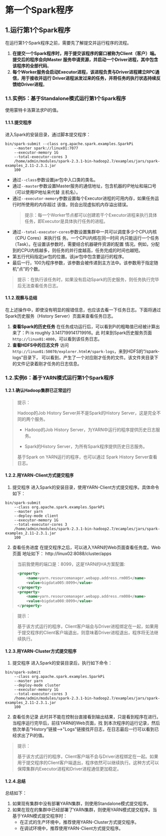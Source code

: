 第一个Spark程序
================================================================================
## 1.运行第1个Spark程序
在运行第1个Spark程序之前，需要先了解提交并运行程序的流程。
1. **在提交一个Spark程序时，用于提交该程序的窗口被称为Client（客户）端。提交后的程序会向Master
服务申请资源，并启动一个Driver进程，其中包含该程序的全部代码**。
2. **每个Worker服务会启动Executor进程，该进程负责与Driver进程建立RPC通信，用于接收并运行
Driver进程派发过来的任务，并将任务的执行状态持续反馈给Driver进程**。

### 1.1.实例5：基于Standalone模式运行第1个Spark程序
使用蒙特卡洛算法求Pi的值。

#### 1.1.1.提交程序 
进入Spark的安装目录，通过脚本提交程序：
```shell
bin/spark-submit --class org.apache.spark.examples.SparkPi
    --master spark://linux01:7077
    --executor-memory 1G
    --total-executor-cores 3
    /home/admin/modules/spark-2.3.1-bin-hadoop2.7/examples/jars/spark-examples_2.11-2.3.1.jar
    100
```
+ 通过`--class`参数设置jar包中入口类的类名。
+ 通过`--master`参数设置Master服务的通信地址，包含机器的IP地址和端口号（可以使用IP地址来代替
主机名）。
+ 通过`--executor-memory`参数设置每个Executor进程的可用内存，如果任务运行时所使用的内存超过
该值，则会出现虚拟机内存溢出错误。
    > 提示：每一个Worker节点都可以创建若干个Executor进程来执行具体任务，即Executor是具体执行任务的进程。
+ 通过`--total-executor-cores`参数设置集群中一共可以调度多少个CPU内核（CPU Cores）来执行任
务。一个CPU内核在同一时间 内只能运行一个任务（Task）。在设置该参数时，需要结合机器硬件资源的配置
情况。例如，分配到的CPU内核越多，则任务的并行度越高，任务完成的时间也越短。
+ 第五行代码指定jar包的位置。该jar包中包含要运行的程序。
+ 最后一行，100为程序参数，该参数会被传递到主方法中。该参数用于指定随机“点”的个数。

> 提示：在执行该任务时，如果没有启动Spark的历史服务，则任务执行完毕后无法查看任务日志。

#### 1.1.2.观察与总结
在上述操作中，即使没有明显的报错信息，也应该去看一下任务日志。下面将通过Spark历史服务（History 
Server）页面来查看任务日志。
1. **查看Spark的历史任务**
在任务成功运行后，可以看到Pi的粗略值已经被计算出来了：Pi is roughly 3.1417199141719916。此
时来到Spark历史服务页面`http://linux01:4000`，可以看到该任务日志。
2. **查看HDFS中的日志文件**
访问`http://linux01:50070/explorer.html#/spark-logs`，来到HDFS的“/spark-logs”目录下，
可以看到，产生了一个对应刚才任务的文件。该文件夹目录下的文件记录着刚才任务的日志信息。

### 1.2.实例6：基于YARN模式运行第1个Spark程序

#### 1.2.1.确认Hadoop集群已正常运行
> 提示：
>
> Hadoop的Job History Server并不是Spark的History Server，这是完全不同的两个服务。
>
> + Hadoop的Job History Server，为YARN中运行的程序提供历史日志服务。
>
> + Spark的History Server，为所有Spark程序提供历史日志服务。
>
> 基于Spark on YARN运行的程序，也可以通过 Spark History Server查看日志。

#### 1.2.2.用YARN-Client方式提交程序 
1. 提交程序 
进入Spark的安装目录，使用YARN-Client方式提交程序。具体命令如下：
```shell
bin/spark-submit 
    --class org.apache.spark.examples.SparkPi
    --master yarn
    --deploy-mode client
    --executor-memory 1G
    --total-executor-cores 3
    /home/admin/modules/spark-2.3.1-bin-hadoop2.7/ecamples/jars/spark-examples_2.11-2.3.1.jar
    100
```
2. 查看任务进度
在提交程序之后，可以进入YARN的Web页面查看任务度。Web页面 地址如下：
http://linux02:8088/cluster/apps 

> 当前我使用的端口是：8099，这是YARN的HA方案配置:
> ```xml
> <property>
>     <name>yarn.resourcemanager.webapp.address.rm005</name>
>     <value>bigdata005:8099</value>
> </property>
> <property>
>     <name>yarn.resourcemanager.webapp.address.rm008</name>
>     <value>bigdata008:8099</value>
> </property>
> ```

> 提示：
>
> 基于该方式运行的程序，Client客户端会与Driver进程绑定在一起，如果用于提交程序的Client客户端退出，则意味着Driver进程退出，程序将无法继续执行。

#### 1.2.3.用YARN-Cluster方式提交程序 
1. 提交程序 
进入Spark的安装目录后，执行如下命令：
```shell
bin/spark-submit
    --class org.apache.spark.examples.SparkPi
    --master yarn
    --deploy-mode cluster
    --executor-memory 1G
    --total-executor-cores 3
    /home/admin/modules/spark-2.3.1-bin-hadoop2.7/examples/jars/spark-examples_2.11-2.3.1.jar 
    100
```

2. 查看任务记录
此时并不能在控制台直接看到输出结果，只是看到程序在进行。当程序运行完毕后，前往YARN的Web页面，找
到本次程序的运行记录，然后依次单击“History”链接——>"Logs"链接找开日志，在日志最后一行可以看到已
经求出了Pi的值。
> 提示：
>
> 基于该方式运行的程序，Client客户端不会与Driver进程绑定在一起。如果用于提交程序的Client客户端退出，程序依然可以继续执行。这种方式可以保障集群内Executor进程和Driver进程通信更加稳定。

#### 1.2.4.总结
总结如下：
1. 如果现有集群中没有部署YARN集群，则使用Standalone模式提交程序。
2. 如果在现在的集群中已经部署了YARN集群，则使用YARN模式提交程序。当基于YARN模式提交程序时：
    + 在正式的生产环境中，推荐使用YARN-Cluster方式提交程序。
    + 在调试环境中，推荐使用YARN-Client方式提交程序。



 



